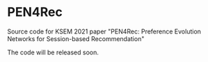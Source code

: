 # PEN4Rec
Source code for KSEM 2021 paper "PEN4Rec: Preference Evolution Networks for Session-based Recommendation"

The code will be released soon.
